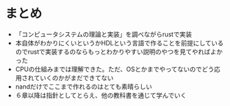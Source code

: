 # まとめ

- 「コンピュータシステムの理論と実装」を調べながらrustで実装
- 本自体がわかりにくいというかHDLという言語で作ることを前提にしているのでrustで実装するのならもっとわかりやすい説明のやつを見てやればよかった
- CPUの仕組みまでは理解できた。ただ、OSとかまでやってないのでどう応用されていくのかがまだできてない
- nandだけでここまで作れるのはとても素晴らしい
- ６章以降は指針としてとらえ、他の教科書を通じて学んでいく
